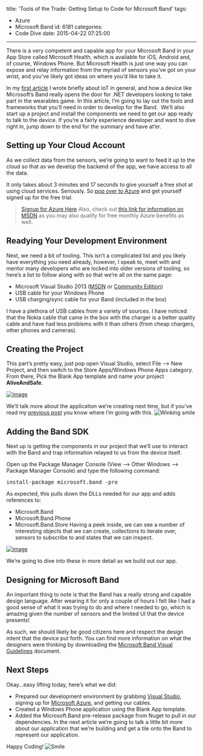 title: 'Tools of the Trade: Getting Setup to Code for Microsoft Band'
tags:
  - Azure
  - Microsoft Band
id: 6181
categories:
  - Code Dive
date: 2015-04-22 07:25:00
---

There is a very competent and capable app for your Microsoft Band in your App Store called Microsoft Health, which is available for iOS, Android and, of course, Windows Phone. But Microsoft Health is just one way you can expose and relay information from the myriad of sensors you’ve got on your wrist, and you’ve likely got ideas on where you’d like to take it.

In my [first article](http://jameschambers.com/2015/03/iot-for-humans-and-developers-getting-started-with-my-microsoft-band/) I wrote briefly about IoT in general, and how a device like Microsoft’s Band really opens the door for .NET developers looking to take part in the wearables game. In this article, I’m going to lay out the tools and frameworks that you’ll need in order to develop for the Band.  We’ll also start up a project and install the components we need to get our app ready to talk to the device. If you’re a fairly experience developer and want to dive right in, jump down to the end for the summary and have at’er.

## Setting up Your Cloud Account

As we collect data from the sensors, we’re going to want to feed it up to the cloud so that as we develop the backend of the app, we have access to all the data.

It only takes about 3 minutes and 17 seconds to give yourself a free shot at using cloud services. Seriously. So [pop over to Azure](http://www.microsoft.com/click/services/Redirect2.ashx?CR_CC=200575119) and get yourself signed up for the free trial.
> [Signup for Azure Here](http://www.microsoft.com/click/services/Redirect2.ashx?CR_CC=200575119)
Also, check out [this link for information on MSDN](http://www.microsoft.com/click/services/Redirect2.ashx?CR_CC=200575136) as you may also qualify for free monthly Azure benefits as well.

## Readying Your Development Environment

Next, we need a bit of tooling. This isn’t a complicated list and you likely have everything you need already, however, I speak to, meet with and mentor many developers who are locked into older versions of tooling, so here’s a list to follow along with so that we’re all on the same page:

*   Microsoft Visual Studio 2013 ([MSDN](http://www.microsoft.com/click/services/Redirect2.ashx?CR_CC=200575136) or [Community Edition](https://www.visualstudio.com/en-us/products/visual-studio-community-vs.aspx))
*   USB cable for your Windows Phone
*   USB charging/sync cable for your Band (included in the box)

I have a plethora of USB cables from a variety of sources. I have noticed that the Nokia cable that came in the box with the charger is a better quality cable and have had less problems with it than others (from cheap chargers, other phones and cameras).

## Creating the Project

This part’s pretty easy, just pop open Visual Studio, select File –&gt; New Project, and then switch to the Store Apps/Windows Phone Apps category. From there, Pick the Blank App template and name your project **AliveAndSafe**.

[![image](https://jcblogimages.blob.core.windows.net/img/2015/04/image_thumb2.png "image")](https://jcblogimages.blob.core.windows.net/img/2015/04/image2.png)

We’ll talk more about the application we’re creating next time, but if you’ve read my [previous post](http://jameschambers.com/2015/03/iot-for-humans-and-developers-getting-started-with-my-microsoft-band/) you know where I’m going with this. ![Winking smile](https://jcblogimages.blob.core.windows.net/img/2015/04/wlEmoticon-winkingsmile.png)

## Adding the Band SDK

Next up is getting the components in our project that we’ll use to interact with the Band and trap information relayed to us from the device itself.

Open up the Package Manager Console (View –&gt; Other Windows –&gt; Package Manager Console) and type the following command:
<pre class="csharpcode">install-package microsoft.band -pre</pre>
As expected, this pulls down the DLLs needed for our app and adds references to:

*   Microsoft.Band
*   Microsoft.Band.Phone
*   Microsoft.Band.Store
Having a peek inside, we can see a number of interesting objects that we can create, collections to iterate over, sensors to subscribe to and states that we can inspect.

[![image](https://jcblogimages.blob.core.windows.net/img/2015/04/image_thumb3.png "image")](https://jcblogimages.blob.core.windows.net/img/2015/04/image3.png)

We’re going to dive into these in more detail as we build out our app.

## Designing for Microsoft Band

An important thing to note is that the Band has a really strong and capable design language. After wearing it for only a couple of hours I felt like I had a good sense of what it was trying to do and where I needed to go, which is amazing given the number of sensors and the limited UI that the device presents!

As such, we should likely be good citizens here and respect the design intent that the device put forth. You can find more information on what the designers were thinking by downloading the [Microsoft Band Visual Guidelines](http://developer.microsoftband.com/docs/MicrosoftBandVisualGuidelines.pdf) document.

## Next Steps

Okay…easy lifting today, here’s what we did:

*   Prepared our development environment by grabbing [Visual Studio](http://www.microsoft.com/click/services/Redirect2.ashx?CR_CC=200575136), signing up for [Microsoft Azure](http://www.microsoft.com/click/services/Redirect2.ashx?CR_CC=200575119), and getting our cables.
*   Created a Windows Phone application using the Blank App template.
*   Added the Microsoft.Band pre-release package from Nuget to pull in our dependencies.
In the next article we’re going to talk a little bit more about our application that we’re building and get a tile onto the Band to represent our application.

Happy Coding! ![Smile](https://jcblogimages.blob.core.windows.net/img/2015/04/wlEmoticon-smile3.png)
